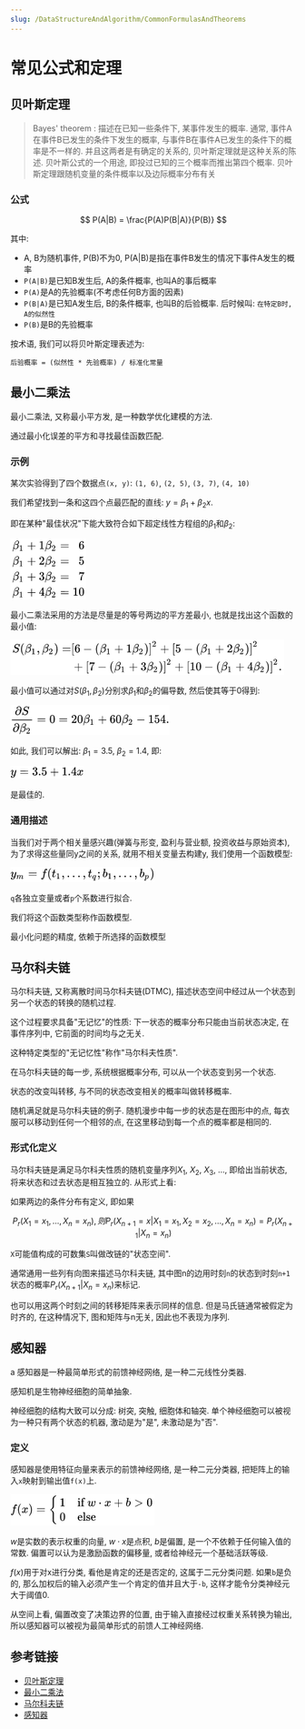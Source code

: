 ```yaml
---
slug: /DataStructureAndAlgorithm/CommonFormulasAndTheorems
---
```


# 常见公式和定理

## 贝叶斯定理

> Bayes' theorem : 描述在已知一些条件下, 某事件发生的概率. 
> 通常, 事件A在事件B已发生的条件下发生的概率, 与事件B在事件A已发生的条件下的概率是不一样的.
> 并且这两者是有确定的关系的, 贝叶斯定理就是这种关系的陈述.
> 贝叶斯公式的一个用途, 即投过已知的三个概率而推出第四个概率.
> 贝叶斯定理跟随机变量的条件概率以及边际概率分布有关

### 公式

$$
P(A|B) = \frac{P(A)P(B|A)}{P(B)}
$$

其中: 
- A, B为随机事件, P(B)不为0, P(A|B)是指在事件B发生的情况下事件A发生的概率
- `P(A|B)`是已知B发生后, A的条件概率, 也叫A的事后概率
- `P(A)`是A的先验概率(不考虑任何B方面的因素)
- `P(B|A)`是已知A发生后, B的条件概率, 也叫B的后验概率. 后时候叫: `在特定B时, A的似然性`
- `P(B)`是B的先验概率

按术语, 我们可以将贝叶斯定理表述为:

```
后验概率 = (似然性 * 先验概率) / 标准化常量
```

## 最小二乘法

最小二乘法, 又称最小平方发, 是一种数学优化建模的方法.

通过最小化误差的平方和寻找最佳函数匹配.

### 示例

某次实验得到了四个数据点`(x, y)`: `(1, 6)`, `(2, 5)`, `(3, 7)`, `(4, 10)`

我们希望找到一条和这四个点最匹配的直线: $y = \beta_1 + \beta_2x$.

即在某种"最佳状况"下能大致符合如下超定线性方程组的$\beta_1$和$\beta_2$:

![](imgs/2023-02-16-17-19-47.png)

最小二乘法采用的方法是尽量是的等号两边的平方差最小, 也就是找出这个函数的最小值:

![](imgs/2023-02-16-17-20-24.png)

最小值可以通过对$S(\beta_1, \beta_2)$分别求$\beta_1$和$\beta_2$的偏导数, 然后使其等于0得到:

![](imgs/2023-02-16-17-21-33.png)

如此, 我们可以解出: $\beta_1 = 3.5$, $\beta_2 = 1.4$, 即:

![](imgs/2023-02-16-17-22-24.png)

是最佳的. 

### 通用描述

当我们对于两个相关量感兴趣(弹簧与形变, 盈利与营业额, 投资收益与原始资本), 为了求得这些量同y之间的关系, 就用不相关变量去构建y, 我们使用一个函数模型:

![](imgs/2023-02-16-17-23-38.png)

`q`各独立变量或者`p`个系数进行拟合.

我们将这个函数类型称作函数模型. 

最小化问题的精度, 依赖于所选择的函数模型

## 马尔科夫链

马尔科夫链, 又称离散时间马尔科夫链(DTMC), 描述状态空间中经过从一个状态到另一个状态的转换的随机过程.

这个过程要求具备"无记忆"的性质: 下一状态的概率分布只能由当前状态决定, 在事件序列中, 它前面的时间均与之无关.

这种特定类型的"无记忆性"称作"马尔科夫性质".

在马尔科夫链的每一步, 系统根据概率分布, 可以从一个状态变到另一个状态. 

状态的改变叫转移, 与不同的状态改变相关的概率叫做转移概率.

随机满足就是马尔科夫链的例子. 随机漫步中每一步的状态是在图形中的点, 每衣服可以移动到任何一个相邻的点, 在这里移动到每一个点的概率都是相同的. 

### 形式化定义

马尔科夫链是满足马尔科夫性质的随机变量序列$X_1$, $X_2$, $X_3$, ..., 即给出当前状态, 将来状态和过去状态是相互独立的. 从形式上看:

如果两边的条件分布有定义, 即如果

$$
P_r(X_1 = x_1, ..., X_n = x_n), 则 P_r(X_{n+1} = x | X_1 = x_1, X_2=x_2,...,X_n=x_n) = P_r(X_{n+1}|X_n = x_n)
$$

`X`可能值构成的可数集`S`叫做改链的"状态空间".

通常通用一些列有向图来描述马尔科夫链, 其中图n的边用时刻`n`的状态到时刻`n+1`状态的概率$P_r(X_{n+1}|X_n = x_n)$来标记. 

也可以用这两个时刻之间的转移矩阵来表示同样的信息. 但是马氏链通常被假定为时齐的, 在这种情况下, 图和矩阵与n无关, 因此也不表现为序列.

## 感知器
a
感知器是一种最简单形式的前馈神经网络, 是一种二元线性分类器.

感知机是生物神经细胞的简单抽象.

神经细胞的结构大致可以分成: 树突, 突触, 细胞体和轴突. 单个神经细胞可以被视为一种只有两个状态的机器, 激动是为"是", 未激动是为"否".

### 定义

感知器是使用特征向量来表示的前馈神经网络, 是一种二元分类器, 把矩阵上的输入`x`映射到输出值`f(x)`上.

![](imgs/2023-02-16-17-54-22.png)

$w$是实数的表示权重的向量, $w\cdot{x}$是点积, $b$是偏置, 是一个不依赖于任何输入值的常数. 偏置可以认为是激励函数的偏移量, 或者给神经元一个基础活跃等级.

$f(x)$用于对x进行分类, 看他是肯定的还是否定的, 这属于二元分类问题. 如果`b`是负的, 那么加权后的输入必须产生一个肯定的值并且大于`-b`, 这样才能令分类神经元大于阈值0.

从空间上看, 偏置改变了决策边界的位置, 由于输入直接经过权重关系转换为输出, 所以感知器可以被视为最简单形式的前馈人工神经网络.


## 参考链接

- [贝叶斯定理](https://zh.wikipedia.org/wiki/%E8%B4%9D%E5%8F%B6%E6%96%AF%E5%AE%9A%E7%90%86)
- [最小二乘法](https://zh.wikipedia.org/wiki/%E6%9C%80%E5%B0%8F%E4%BA%8C%E4%B9%98%E6%B3%95)
- [马尔科夫链](https://zh.wikipedia.org/wiki/%E9%A9%AC%E5%B0%94%E5%8F%AF%E5%A4%AB%E9%93%BE)
- [感知器](https://zh.wikipedia.org/wiki/%E6%84%9F%E7%9F%A5%E5%99%A8)